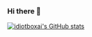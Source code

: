 ### Hi there 👋
[![idiotboxai's GitHub stats](https://github-readme-stats.vercel.app/api?username=idiotboxai )](https://github.com/idiotboxai/github-readme-stats)
<!--
**idiotboxai/idiotboxai** is a ✨ _special_ ✨ repository because its `README.md` (this file) appears on your GitHub profile.

Here are some ideas to get you started:

- 🔭 I’m currently working on ...
- 🌱 I’m currently learning ...
- 👯 I’m looking to collaborate on ...
- 🤔 I’m looking for help with ...
- 💬 Ask me about ...
- 📫 How to reach me: ...
- 😄 Pronouns: ...
- ⚡ Fun fact: ...
-->
